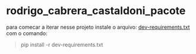 # rodrigo_cabrera_castaldoni_pacote

para comecar a iterar nesse projeto instale o arquivo: [dev-requirements.txt](dev-requirements.txt) com o comando:

> pip install -r dev-requirements.txt

